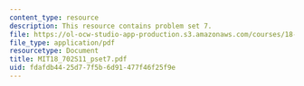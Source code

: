 ```yaml
---
content_type: resource
description: This resource contains problem set 7.
file: https://ol-ocw-studio-app-production.s3.amazonaws.com/courses/18-702-algebra-ii-spring-2011/fdafdb4425d77f5b6d91477f46f25f9e_MIT18_702S11_pset7.pdf
file_type: application/pdf
resourcetype: Document
title: MIT18_702S11_pset7.pdf
uid: fdafdb44-25d7-7f5b-6d91-477f46f25f9e
---
```

